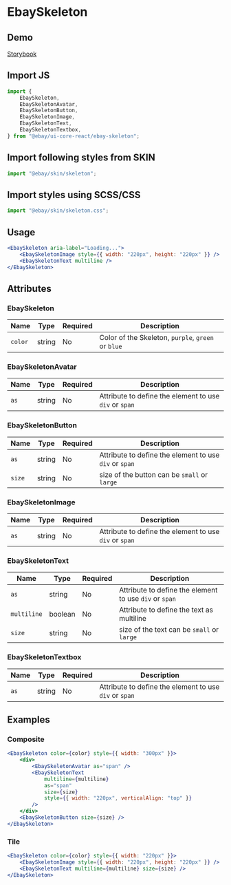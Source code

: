 # EbaySkeleton

## Demo

[Storybook](https://opensource.ebay.com/ebayui-core-react/main/?path=/docs/building-blocks-ebay-skeleton--docs)

## Import JS

```jsx harmony
import {
    EbaySkeleton,
    EbaySkeletonAvatar,
    EbaySkeletonButton,
    EbaySkeletonImage,
    EbaySkeletonText,
    EbaySkeletonTextbox,
} from "@ebay/ui-core-react/ebay-skeleton";
```

## Import following styles from SKIN

```js
import "@ebay/skin/skeleton";
```

## Import styles using SCSS/CSS

```js
import "@ebay/skin/skeleton.css";
```

## Usage

```jsx
<EbaySkeleton aria-label="Loading...">
    <EbaySkeletonImage style={{ width: "220px", height: "220px" }} />
    <EbaySkeletonText multiline />
</EbaySkeleton>
```

## Attributes

### EbaySkeleton

| Name    | Type   | Required | Description                                        |
| ------- | ------ | -------- | -------------------------------------------------- |
| `color` | string | No       | Color of the Skeleton, `purple`, `green` or `blue` |

### EbaySkeletonAvatar

| Name | Type   | Required | Description                                            |
| ---- | ------ | -------- | ------------------------------------------------------ |
| `as` | string | No       | Attribute to define the element to use `div` or `span` |

### EbaySkeletonButton

| Name   | Type   | Required | Description                                            |
| ------ | ------ | -------- | ------------------------------------------------------ |
| `as`   | string | No       | Attribute to define the element to use `div` or `span` |
| `size` | string | No       | size of the button can be `small` or `large`           |

### EbaySkeletonImage

| Name | Type   | Required | Description                                            |
| ---- | ------ | -------- | ------------------------------------------------------ |
| `as` | string | No       | Attribute to define the element to use `div` or `span` |

### EbaySkeletonText

| Name        | Type    | Required | Description                                            |
| ----------- | ------- | -------- | ------------------------------------------------------ |
| `as`        | string  | No       | Attribute to define the element to use `div` or `span` |
| `multiline` | boolean | No       | Attribute to define the text as multiline              |
| `size`      | string  | No       | size of the text can be `small` or `large`             |

### EbaySkeletonTextbox

| Name | Type   | Required | Description                                            |
| ---- | ------ | -------- | ------------------------------------------------------ |
| `as` | string | No       | Attribute to define the element to use `div` or `span` |

## Examples

### Composite

```jsx
<EbaySkeleton color={color} style={{ width: "300px" }}>
    <div>
        <EbaySkeletonAvatar as="span" />
        <EbaySkeletonText
            multiline={multiline}
            as="span"
            size={size}
            style={{ width: "220px", verticalAlign: "top" }}
        />
    </div>
    <EbaySkeletonButton size={size} />
</EbaySkeleton>
```

### Tile

```jsx
<EbaySkeleton color={color} style={{ width: "220px" }}>
    <EbaySkeletonImage style={{ width: "220px", height: "220px" }} />
    <EbaySkeletonText multiline={multiline} size={size} />
</EbaySkeleton>
```
